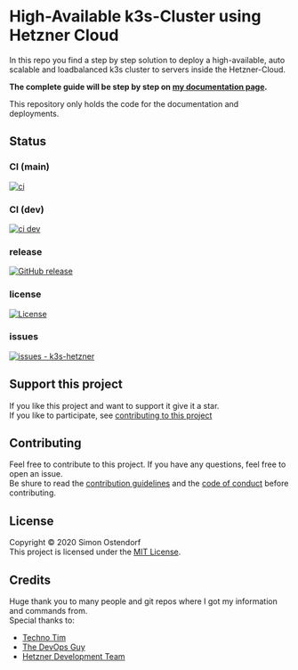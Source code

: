 # High-Available k3s-Cluster using Hetzner Cloud

In this repo you find a step by step solution to deploy a high-available, auto scalable and loadbalanced k3s cluster to servers inside the Hetzner-Cloud.

**The complete guide will be step by step on [my documentation page](https://k3s-hetzner.simon-ostendorf.dev).**

This repository only holds the code for the documentation and deployments. 

## Status
### CI (main)
[![ci](https://github.com/simonostendorf/k3s-hetzner/actions/workflows/ci.yml/badge.svg)](https://github.com/simonostendorf/k3s-hetzner/actions/workflows/ci.yml")

### CI (dev)
[![ci dev](https://github.com/simonostendorf/k3s-hetzner/actions/workflows/ci.yml/badge.svg)](https://github.com/simonostendorf/k3s-hetzner/actions/workflows/ci.yml?branch=dev")

### release
[![GitHub release](https://img.shields.io/github/release/simonostendorf/k3s-hetzner?include_prereleases=&sort=semver&color=blue)](https://github.com/simonostendorf/k3s-hetzner/releases/)

### license
[![License](https://img.shields.io/badge/License-MIT-blue)](#license)

### issues
[![issues - k3s-hetzner](https://img.shields.io/github/issues/simonostendorf/k3s-hetzner)](https://github.com/simonostendorf/k3s-hetzner/issues)

## Support this project

If you like this project and want to support it give it a star.  
If you like to participate, see [contributing to this project](#contributing)

## Contributing

Feel free to contribute to this project. If you have any questions, feel free to open an issue.  
Be shure to read the [contribution guidelines](CONTRIBUTING.md) and the [code of conduct](CODE_OF_CONDUCT.md) before contributing.

## License

Copyright © 2020 Simon Ostendorf  
This project is licensed under the [MIT License](LICENSE).

## Credits
Huge thank you to many people and git repos where I got my information and commands from.  
Special thanks to:
* [Techno Tim](https://github.com/techno-tim)
* [The DevOps Guy](https://github.com/marcel-dempers)
* [Hetzner Development Team](https://github.com/hetznercloud/)